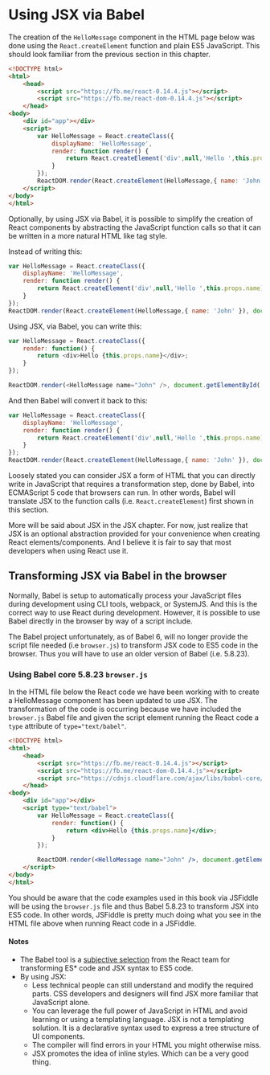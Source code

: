 # Using JSX via Babel

The creation of the `HelloMessage` component in the HTML page below was done using the `React.createElement` function and plain ES5 JavaScript. This should look familiar from the previous section in this chapter.

```html
<!DOCTYPE html>
<html>
    <head>
        <script src="https://fb.me/react-0.14.4.js"></script>
        <script src="https://fb.me/react-dom-0.14.4.js"></script>
    </head>
<body>
    <div id="app"></div>
    <script>
        var HelloMessage = React.createClass({
            displayName: 'HelloMessage',
            render: function render() {
                return React.createElement('div',null,'Hello ',this.props.name);
            }
        });
        ReactDOM.render(React.createElement(HelloMessage,{ name: 'John' }), document.getElementById('app'));
    </script>
</body>
</html>
```

Optionally, by using JSX via Babel, it is possible to simplify the creation of React components by abstracting the JavaScript function calls so that it can be written in a more natural HTML like tag style.

Instead of writing this:

```javascript
var HelloMessage = React.createClass({
    displayName: 'HelloMessage',
    render: function render() {
        return React.createElement('div',null,'Hello ',this.props.name);
    }
});
ReactDOM.render(React.createElement(HelloMessage,{ name: 'John' }), document.getElementById('app'));
```

Using JSX, via Babel, you can write this:

```javascript
var HelloMessage = React.createClass({
    render: function() {
        return <div>Hello {this.props.name}</div>;
    }
});

ReactDOM.render(<HelloMessage name="John" />, document.getElementById('app'));
```

And then Babel will convert it back to this:

```javascript
var HelloMessage = React.createClass({
    displayName: 'HelloMessage',
    render: function render() {
        return React.createElement('div',null,'Hello ',this.props.name);
    }
});
ReactDOM.render(React.createElement(HelloMessage,{ name: 'John' }), document.getElementById('app'));
```

Loosely stated you can consider JSX a form of HTML that you can directly write in JavaScript that requires a transformation step, done by Babel, into ECMAScript 5 code that browsers can run. In other words, Babel will translate JSX to the function calls (i.e. `React.createElement`) first shown in this section.

More will be said about JSX in the JSX chapter. For now, just realize that JSX is an optional abstraction provided for your convenience when creating React elements/components. And I believe it is fair to say that most developers when using React use it.

## Transforming JSX via Babel in the browser

Normally, Babel is setup to automatically process your JavaScript files during development using CLI tools, webpack, or SystemJS. And this is the correct way to use React during development. However, it is possible to use Babel directly in the browser by way of a script include.

The Babel project unfortunately, as of Babel 6, will no longer provide the script file needed (i.e `browser.js`) to transform JSX code to ES5 code in the browser. Thus you will have to use an older version of Babel (i.e. 5.8.23).

### Using Babel core 5.8.23 `browser.js`

In the HTML file below the React code we have been working with to create a HelloMessage component has been updated to use JSX. The transformation of the code is occurring because we have included the `browser.js` Babel file and given the script element running the React code a `type` attribute of `type="text/babel"`.

```html
<!DOCTYPE html>
<html>
    <head>
        <script src="https://fb.me/react-0.14.4.js"></script>
        <script src="https://fb.me/react-dom-0.14.4.js"></script>
        <script src="https://cdnjs.cloudflare.com/ajax/libs/babel-core/5.8.23/browser.min.js"></script>
    </head>
<body>
    <div id="app"></div>
    <script type="text/babel">
        var HelloMessage = React.createClass({
            render: function() {
                return <div>Hello {this.props.name}</div>;
            }
        });

        ReactDOM.render(<HelloMessage name="John" />, document.getElementById('app'));
    </script>
</body>
</html>
```

You should be aware that the code examples used in this book via JSFiddle will be using the `browser.js` file and thus Babel 5.8.23 to transform JSX into ES5 code. In other words, JSFiddle is pretty much doing what you see in the HTML file above when running React code in a JSFiddle.

#### Notes

* The Babel tool is a [subjective selection](https://facebook.github.io/react/blog/2015/09/10/react-v0.14-rc1.html#compiler-optimizations) from the React team for transforming ES* code and JSX syntax to ES5 code.
* By using JSX:
    * Less technical people can still understand and modify the required parts. CSS developers and designers will find JSX more familiar that JavaScript alone.
    * You can leverage the full power of JavaScript in HTML and avoid learning or using a templating language. JSX is not a templating solution. It is a declarative syntax used to express a tree structure of UI components.
    * The compiler will find errors in your HTML you might otherwise miss.
    * JSX promotes the idea of inline styles. Which can be a very good thing.


